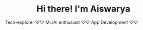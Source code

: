 
<h1 align="center">Hi there! I'm Aiswarya </h1>

 
 Tech-explorer      ♡♡
 ML/AI enthusiast   ♡♡
 App Development    ♡♡




